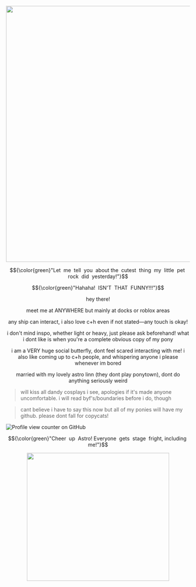 <p align="center">
  <img width="590" height="700" src="https://github.com/user-attachments/assets/f167bf93-3e08-4186-8b88-87f4b55e1a0f" />
</p>

$${\color{green}"Let ‎ me ‎ tell ‎ you ‎ about ‎ the ‎ cutest ‎ thing ‎ my ‎ little ‎ pet ‎ rock ‎ did ‎ yesterday!"}$$

$${\color{green}"Hahaha! ‎ ISN'T ‎ THAT ‎ FUNNY!!!"}$$


<p align="center"> hey there!

<p align="center"> meet me at ANYWHERE but mainly at docks or roblox areas

<p align="center "> any ship can interact, i also love c+h even if not stated—any touch is okay! 

<p align="center"> i don't mind inspo, whether light or heavy, just please ask beforehand! what i dont like is when you're a complete obvious copy of my pony

<p align="center"> i am a VERY huge social butterfly, dont feel scared interacting with me! i also like coming up to c+h people, and whispering anyone i please whenever im bored

<p align="center"> married with my lovely astro linn (they dont play ponytown), dont do anything seriously weird

>will kiss all dandy cosplays i see, apologies if it's made anyone uncomfortable. i will read byf's/boundaries before i do, though

>cant believe i have to say this now but all of my ponies will have my github. please dont fall for copycats!

![Profile view counter on GitHub](https://komarev.com/ghpvc/?username=spring-fever)

$${\color{green}"Cheer ‎ up ‎ Astro!‎  Everyone ‎ gets ‎ stage ‎ fright,‎  including ‎ me!"}$$

<p align="center">
  <img width="390" height="350" src="https://cdn.discordapp.com/attachments/1357628531089084496/1401919971969335316/Untitled_Artwork.png?ex=68920737&is=6890b5b7&hm=fde4e6fc301477a0a8f690ec30c59753a4e23e6004a40b35ea4f791a1409aa59&&">
</p>


